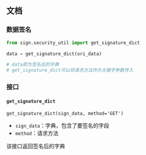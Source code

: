 ## 文档



### 数据签名

```python
from sign.security_util import get_signature_dict

data = get_signature_dict(ori_data)

# data即为签名后的字典
# get_signature_dict可以将请求方法作为关键字参数传入
```



### 接口

#### `get_signature_dict`

`get_signature_dict(sign_data, method='GET')`

- `sign_data`：字典，包含了要签名的字段
- `method`：请求方法

该接口返回签名后的字典
